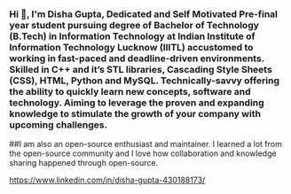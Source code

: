 ### Hi 👋, I'm Disha Gupta, Dedicated and Self Motivated Pre-final year student pursuing degree of Bachelor of Technology (B.Tech) in Information Technology at Indian Institute of Information Technology Lucknow (IIITL) accustomed to working in fast-paced and deadline-driven environments. Skilled in C++ and it’s STL libraries, Cascading Style Sheets (CSS), HTML, Python and MySQL. Technically-savvy offering the ability to quickly learn new concepts, software and technology. Aiming to leverage the proven and expanding knowledge to stimulate the growth of your company with upcoming challenges.
##I am also an open-source enthusiast and maintainer. I learned a lot from the open-source community and I love how collaboration and knowledge sharing happened through open-source.

https://www.linkedin.com/in/disha-gupta-430188173/
<!--
**disha03/disha03** is a ✨ _special_ ✨ repository because its `README.md` (this file) appears on your GitHub profile.

Here are some ideas to get you started:

  🔭 I’m currently working on ...
- 🌱 I’m currently learning ...
- 👯 I’m looking to collaborate on ...
- 🤔 I’m looking for help with ...
- 💬 Ask me about ...
- 📫 How to reach me: ...
- 😄 Pronouns: ...
- ⚡ Fun fact: ...
-->


